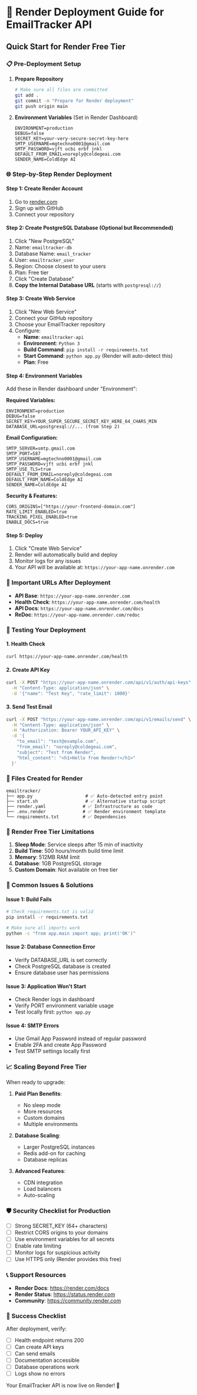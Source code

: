 # 🚀 Render Deployment Guide for EmailTracker API

## Quick Start for Render Free Tier

### 📋 Pre-Deployment Setup

1. **Prepare Repository**
   ```bash
   # Make sure all files are committed
   git add .
   git commit -m "Prepare for Render deployment"
   git push origin main
   ```

2. **Environment Variables** (Set in Render Dashboard)
   ```
   ENVIRONMENT=production
   DEBUG=false
   SECRET_KEY=your-very-secure-secret-key-here
   SMTP_USERNAME=mgtechno0001@gmail.com
   SMTP_PASSWORD=vjft ucbi erbf jnkl
   DEFAULT_FROM_EMAIL=noreply@coldegeai.com
   SENDER_NAME=ColdEdge AI
   ```

### 🌐 Step-by-Step Render Deployment

#### Step 1: Create Render Account
1. Go to [render.com](https://render.com)
2. Sign up with GitHub
3. Connect your repository

#### Step 2: Create PostgreSQL Database (Optional but Recommended)
1. Click "New PostgreSQL"
2. Name: `emailtracker-db`
3. Database Name: `email_tracker`
4. User: `emailtracker_user`
5. Region: Choose closest to your users
6. Plan: Free tier
7. Click "Create Database"
8. **Copy the Internal Database URL** (starts with `postgresql://`)

#### Step 3: Create Web Service
1. Click "New Web Service"
2. Connect your GitHub repository
3. Choose your EmailTracker repository
4. Configure:
   - **Name**: `emailtracker-api`
   - **Environment**: `Python 3`
   - **Build Command**: `pip install -r requirements.txt`
   - **Start Command**: `python app.py` (Render will auto-detect this)
   - **Plan**: Free

#### Step 4: Environment Variables
Add these in Render dashboard under "Environment":

**Required Variables:**
```
ENVIRONMENT=production
DEBUG=false
SECRET_KEY=YOUR_SUPER_SECURE_SECRET_KEY_HERE_64_CHARS_MIN
DATABASE_URL=postgresql://... (from Step 2)
```

**Email Configuration:**
```
SMTP_SERVER=smtp.gmail.com
SMTP_PORT=587
SMTP_USERNAME=mgtechno0001@gmail.com
SMTP_PASSWORD=vjft ucbi erbf jnkl
SMTP_USE_TLS=true
DEFAULT_FROM_EMAIL=noreply@coldegeai.com
DEFAULT_FROM_NAME=ColdEdge AI
SENDER_NAME=ColdEdge AI
```

**Security & Features:**
```
CORS_ORIGINS=["https://your-frontend-domain.com"]
RATE_LIMIT_ENABLED=true
TRACKING_PIXEL_ENABLED=true
ENABLE_DOCS=true
```

#### Step 5: Deploy
1. Click "Create Web Service"
2. Render will automatically build and deploy
3. Monitor logs for any issues
4. Your API will be available at: `https://your-app-name.onrender.com`

### 🔗 Important URLs After Deployment

- **API Base**: `https://your-app-name.onrender.com`
- **Health Check**: `https://your-app-name.onrender.com/health`
- **API Docs**: `https://your-app-name.onrender.com/docs`
- **ReDoc**: `https://your-app-name.onrender.com/redoc`

### 🧪 Testing Your Deployment

#### 1. Health Check
```bash
curl https://your-app-name.onrender.com/health
```

#### 2. Create API Key
```bash
curl -X POST "https://your-app-name.onrender.com/api/v1/auth/api-keys" \
  -H "Content-Type: application/json" \
  -d '{"name": "Test Key", "rate_limit": 1000}'
```

#### 3. Send Test Email
```bash
curl -X POST "https://your-app-name.onrender.com/api/v1/emails/send" \
  -H "Content-Type: application/json" \
  -H "Authorization: Bearer YOUR_API_KEY" \
  -d '{
    "to_email": "test@example.com",
    "from_email": "noreply@coldegeai.com",
    "subject": "Test from Render",
    "html_content": "<h1>Hello from Render!</h1>"
  }'
```

### 📁 Files Created for Render

```
emailtracker/
├── app.py                    # ✅ Auto-detected entry point
├── start.sh                  # ✅ Alternative startup script
├── render.yaml              # ✅ Infrastructure as code
├── .env.render              # ✅ Render environment template
└── requirements.txt         # ✅ Dependencies
```

### 🚨 Render Free Tier Limitations

1. **Sleep Mode**: Service sleeps after 15 min of inactivity
2. **Build Time**: 500 hours/month build time limit
3. **Memory**: 512MB RAM limit
4. **Database**: 1GB PostgreSQL storage
5. **Custom Domain**: Not available on free tier

### 🔧 Common Issues & Solutions

#### Issue 1: Build Fails
```bash
# Check requirements.txt is valid
pip install -r requirements.txt

# Make sure all imports work
python -c "from app.main import app; print('OK')"
```

#### Issue 2: Database Connection Error
- Verify DATABASE_URL is set correctly
- Check PostgreSQL database is created
- Ensure database user has permissions

#### Issue 3: Application Won't Start
- Check Render logs in dashboard
- Verify PORT environment variable usage
- Test locally first: `python app.py`

#### Issue 4: SMTP Errors
- Use Gmail App Password instead of regular password
- Enable 2FA and create App Password
- Test SMTP settings locally first

### 📈 Scaling Beyond Free Tier

When ready to upgrade:

1. **Paid Plan Benefits**:
   - No sleep mode
   - More resources
   - Custom domains
   - Multiple environments

2. **Database Scaling**:
   - Larger PostgreSQL instances
   - Redis add-on for caching
   - Database replicas

3. **Advanced Features**:
   - CDN integration
   - Load balancers
   - Auto-scaling

### 🛡️ Security Checklist for Production

- [ ] Strong SECRET_KEY (64+ characters)
- [ ] Restrict CORS origins to your domains
- [ ] Use environment variables for all secrets
- [ ] Enable rate limiting
- [ ] Monitor logs for suspicious activity
- [ ] Use HTTPS only (Render provides this free)

### 📞 Support Resources

- **Render Docs**: https://render.com/docs
- **Render Status**: https://status.render.com
- **Community**: https://community.render.com

### 🎯 Success Checklist

After deployment, verify:
- [ ] Health endpoint returns 200
- [ ] Can create API keys
- [ ] Can send emails
- [ ] Documentation accessible
- [ ] Database operations work
- [ ] Logs show no errors

Your EmailTracker API is now live on Render! 🎉
